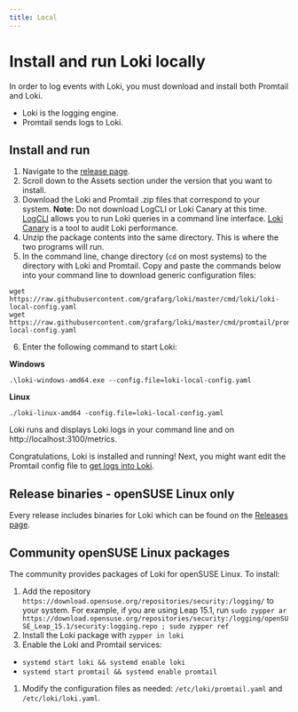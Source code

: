 ```yaml
---
title: Local
---
```

# Install and run Loki locally

In order to log events with Loki, you must download and install both Promtail and Loki.
- Loki is the logging engine.
- Promtail sends logs to Loki.

## Install and run

1. Navigate to the [release page](https://github.com/famarks/loki/releases/).
2. Scroll down to the Assets section under the version that you want to install.
3. Download the Loki and Promtail .zip files that correspond to your system.
   **Note:** Do not download LogCLI or Loki Canary at this time. [LogCLI](../../getting-started/logcli/) allows you to run Loki queries in a command line interface. [Loki Canary](../../operations/loki-canary/) is a tool to audit Loki performance.
4. Unzip the package contents into the same directory. This is where the two programs will run.
5. In the command line, change directory (`cd` on most systems) to the directory with Loki and Promtail. Copy and paste the commands below into your command line to download generic configuration files:
```
wget https://raw.githubusercontent.com/grafarg/loki/master/cmd/loki/loki-local-config.yaml
wget https://raw.githubusercontent.com/grafarg/loki/master/cmd/promtail/promtail-local-config.yaml
```
6. Enter the following command to start Loki:

**Windows**

```
.\loki-windows-amd64.exe --config.file=loki-local-config.yaml
```

**Linux**
```
./loki-linux-amd64 -config.file=loki-local-config.yaml
```

Loki runs and displays Loki logs in your command line and on http://localhost:3100/metrics.

Congratulations, Loki is installed and running! Next, you might want edit the Promtail config file to [get logs into Loki](../../getting-started/get-logs-into-loki/).

## Release binaries - openSUSE Linux only

Every release includes binaries for Loki which can be found on the
[Releases page](https://github.com/famarks/loki/releases).

## Community openSUSE Linux packages

The community provides packages of Loki for openSUSE Linux. To install:

1. Add the repository `https://download.opensuse.org/repositories/security:/logging/`
   to your system. For example, if you are using Leap 15.1, run
   `sudo zypper ar https://download.opensuse.org/repositories/security:/logging/openSUSE_Leap_15.1/security:logging.repo ; sudo zypper ref`
1. Install the Loki package with `zypper in loki`
1. Enable the Loki and Promtail services:
  - `systemd start loki && systemd enable loki`
  - `systemd start promtail && systemd enable promtail`
1. Modify the configuration files as needed: `/etc/loki/promtail.yaml` and
   `/etc/loki/loki.yaml`.
